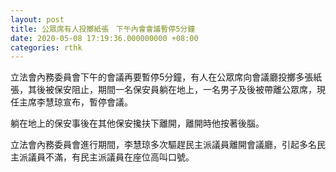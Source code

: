 ```yaml
---
layout: post
title: 公眾席有人投擲紙張　下午內會會議暫停5分鐘
date: 2020-05-08 17:19:36.000000000 +08:00
categories: rthk
---
```


立法會內務委員會下午的會議再要暫停5分鐘，有人在公眾席向會議廳投擲多張紙張，其後被保安阻止，期間一名保安員躺在地上，一名男子及後被帶離公眾席，現任主席李慧琼宣布，暫停會議。

躺在地上的保安事後在其他保安攙扶下離開，離開時他按著後腦。

立法會內務委員會進行期間，李慧琼多次驅趕民主派議員離開會議廳，引起多名民主派議員不滿，有民主派議員在座位高叫口號。
